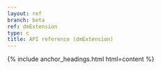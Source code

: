 ```yaml
---
layout: ref
branch: beta
ref: dmExtension
type: c
title: API reference (dmExtension)
---
```

{% include anchor_headings.html html=content %}